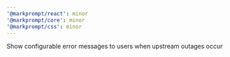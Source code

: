 ```yaml
---
'@markprompt/react': minor
'@markprompt/core': minor
'@markprompt/css': minor
---
```


Show configurable error messages to users when upstream outages occur
